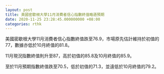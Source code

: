```yaml
---
layout: post
title: 美國密歇根大學11月消費者信心指數終值略遜預期
date: 2020-11-25 23:28:45.000000000 +08:00
categories: rthk
---
```


美國密歇根大學11月消費者信心指數終值跌至76.9，市場原先估計維持於初值的77，數據亦低於10月終值的81.8。

11月現況指數終值則升至87，高於初值的85.8及10月終值的85.9。

至於11月預期指數終值跌至70.5，低於初值的71.3，並遠低於10月終值的79.2。
